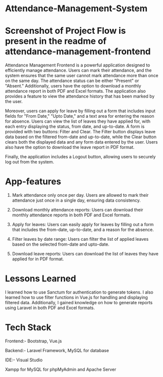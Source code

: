 # Attendance-Management-System

# Screenshot of Project Flow is present in the readme of attendance-management-frontend

Attendance Management Frontend is a powerful application designed to efficiently manage attendance. Users can mark their attendance, and the system ensures that the same user cannot mark attendance more than once on the same day. The attendance status can be either "Present" or "Absent." Additionally, users have the option to download a monthly attendance report in both PDF and Excel formats. The application also provides a feature to view the attendance history that has been marked by the user.

Moreover, users can apply for leave by filling out a form that includes input fields for "From Date," "Upto Date," and a text area for entering the reason for absence. Users can view the list of leaves they have applied for, with each entry displaying the status, from date, and up-to-date. A form is provided with two buttons: Filter and Clear. The Filter button displays leave data based on the filtered from-date and up-to-date, while the Clear button clears both the displayed data and any form data entered by the user. Users also have the option to download the leave report in PDF format.

Finally, the application includes a Logout button, allowing users to securely log out from the system.

# App-features

1) Mark attendance only once per day. Users are allowed to mark their attendance just once in a single day, ensuring data consistency.

2) Download monthly attendance reports: Users can download their monthly attendance reports in both PDF and Excel formats.

3) Apply for leaves: Users can easily apply for leaves by filling out a form that includes the from-date, up-to-date, and a reason for the absence.

4) Filter leaves by date range: Users can filter the list of applied leaves based on the selected from-date and upto-date.

5) Download leave reports: Users can download the list of leaves they have applied for in PDF format.

# Lessons Learned

I learned how to use Sanctum for authentication to generate tokens. I also learned how to use filter functions in Vue.js for handling and displaying filtered data. 
Additionally, I gained knowledge on how to generate reports using Laravel in both PDF and Excel formats.

# Tech Stack

Frontend:- Bootstrap, Vue.js

Backend:- Laravel Framework, MySQL for database

IDE:- Visual Studio

Xampp for MySQL for phpMyAdmin and Apache Server



